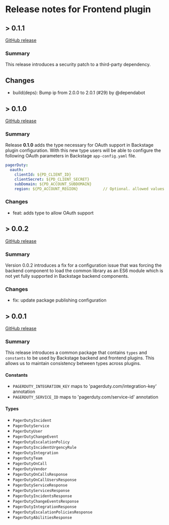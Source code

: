 # Release notes for Frontend plugin

## > 0.1.1

[GitHub release](https://github.com/PagerDuty/backstage-plugin-common/releases/tag/0.1.1)

### Summary

This release introduces a security patch to a third-party dependency.

## Changes

- build(deps): Bump ip from 2.0.0 to 2.0.1 (#29) by @dependabot

## > 0.1.0

[GitHub release](https://github.com/PagerDuty/backstage-plugin-common/releases/tag/0.1.0)

### Summary

Release **0.1.0** adds the type necessary for OAuth support in Backstage plugin configuration. With this new type users will be able to configure the following OAuth parameters in Backstage `app-config.yaml` file.

```yaml
pagerDuty:
  oauth:
    clientId: ${PD_CLIENT_ID}
    clientSecret: ${PD_CLIENT_SECRET}
    subDomain: ${PD_ACCOUNT_SUBDOMAIN}
    region: ${PD_ACCOUNT_REGION}           // Optional. allowed values: 'us', 'eu'. Defaults to 'us'.
```

### Changes

- feat: adds type to allow OAuth support

## > 0.0.2

[GitHub release](https://github.com/PagerDuty/backstage-plugin-common/releases/tag/0.0.2)

### Summary

Version 0.0.2 introduces a fix for a configuration issue that was forcing the backend component to load the common library as an ES6 module which is not yet fully supported in Backstage backend components.

### Changes

- fix: update package publishing configuration

## > 0.0.1

[GitHub release](https://github.com/PagerDuty/backstage-plugin-common/releases/tag/0.0.1)

### Summary

This release introduces a common package that contains `types` and `constants` to be used by Backstage backend and frontend plugins. This allows us to maintain consistency between types across plugins.

#### Constants

- `PAGERDUTY_INTEGRATION_KEY` maps to 'pagerduty.com/integration-key' annotation
- `PAGERDUTY_SERVICE_ID` maps to 'pagerduty.com/service-id' annotation

#### Types

- `PagerDutyIncident`
- `PagerDutyService`
- `PagerDutyUser`
- `PagerDutyChangeEvent`
- `PagerDutyEscalationPolicy`
- `PagerDutyIncidentUrgencyRule`
- `PagerDutyIntegration`
- `PagerDutyTeam`
- `PagerDutyOnCall`
- `PagerDutyVendor`
- `PagerDutyOnCallsResponse`
- `PagerDutyOnCallUsersResponse`
- `PagerDutyServiceResponse`
- `PagerDutyServicesResponse`
- `PagerDutyIncidentsResponse`
- `PagerDutyChangeEventsResponse`
- `PagerDutyIntegrationResponse`
- `PagerDutyEscalationPoliciesResponse`
- `PagerDutyAbilitiesResponse`
